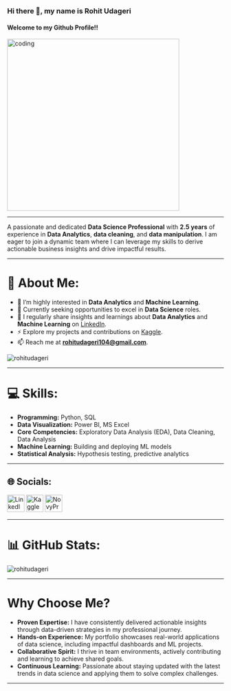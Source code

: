 ### Hi there 👋, my name is Rohit Udageri
#### Welcome to my Github Profile!!

<img align="center" alt="coding" width="400" src="https://ik.imagekit.io/dresma/Dresma_Library/manager-openings_NW3bXTTFP.gif"> 

---

A passionate and dedicated **Data Science Professional** with **2.5 years** of experience in **Data Analytics**, **data cleaning**, and **data manipulation**. I am eager to join a dynamic team where I can leverage my skills to derive actionable business insights and drive impactful results.

---

# 💫 About Me:
- 👀 I’m highly interested in **Data Analytics** and **Machine Learning**.
- 🌱 Currently seeking opportunities to excel in **Data Science** roles.
- 📝 I regularly share insights and learnings about **Data Analytics** and **Machine Learning** on [LinkedIn](https://www.linkedin.com/in/rohitudageri).
- ⚡ Explore my projects and contributions on [Kaggle](https://www.kaggle.com/rohitudageri).
- 📫 Reach me at **rohitudageri104@gmail.com**.

<p align="left"> <img src="https://komarev.com/ghpvc/?username=rohitudageri&label=Profile%20views&color=0e75b6&style=flat" alt="rohitudageri" /> </p>

---

# 💻 Skills:
- **Programming:** Python, SQL
- **Data Visualization:** Power BI, MS Excel
- **Core Competencies:** Exploratory Data Analysis (EDA), Data Cleaning, Data Analysis
- **Machine Learning:** Building and deploying ML models
- **Statistical Analysis:** Hypothesis testing, predictive analytics

---

## 🌐 Socials:
[<img src='https://upload.wikimedia.org/wikipedia/commons/c/ca/LinkedIn_logo_initials.png' alt='LinkedIn' height='40'>](https://www.linkedin.com/in/rohitudageri) 
[<img src='https://storage.scolary.com/storage/file/public/71b68248-ba0a-4b26-b15f-0c77cdf341cd.svg' alt='Kaggle' height='40'>](https://www.kaggle.com/rohitudageri) 
[<img src='https://sjc6.discourse-cdn.com/standard17/user_avatar/forum.novypro.com/novypro.support.team/240/10_2.png' alt='NovyPro' height='40'>](https://www.novypro.com/project/sales-analysis-dashboard---power-bi)

---

# 📊 GitHub Stats:

<p><img align="center" src="https://github-readme-stats.vercel.app/api?username=rohitudageri&show_icons=true&theme=radical" alt="rohitudageri" /></p>

---

# Why Choose Me?

- **Proven Expertise:** I have consistently delivered actionable insights through data-driven strategies in my professional journey.
- **Hands-on Experience:** My portfolio showcases real-world applications of data science, including impactful dashboards and ML projects.
- **Collaborative Spirit:** I thrive in team environments, actively contributing and learning to achieve shared goals.
- **Continuous Learning:** Passionate about staying updated with the latest trends in data science and applying them to solve complex challenges.

---
